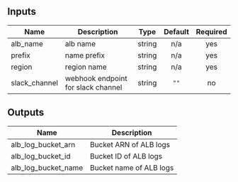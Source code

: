 ## Inputs

| Name | Description | Type | Default | Required |
|------|-------------|:----:|:-----:|:-----:|
| alb\_name | alb name | string | n/a | yes |
| prefix | name prefix | string | n/a | yes |
| region | region name | string | n/a | yes |
| slack\_channel | webhook endpoint for slack channel | string | `""` | no |

## Outputs

| Name | Description |
|------|-------------|
| alb\_log\_bucket\_arn | Bucket ARN of ALB logs |
| alb\_log\_bucket\_id | Bucket ID of ALB logs |
| alb\_log\_bucket\_name | Bucket name of ALB logs |

